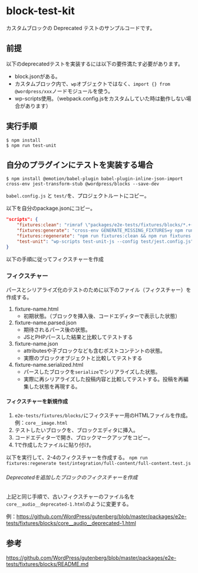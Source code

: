 # block-test-kit
カスタムブロックの Deprecated テストのサンプルコードです。

## 前提
以下のdeprecatedテストを実装するには以下の要件満たす必要があります。
- block.jsonがある。
- カスタムブロック内で、`wp`オブジェクトではなく、`import {} from @wordpress/xxx`ノードモジュールを使う。
- wp-scripts使用。（webpack.config.jsをカスタムしていた時は動作しない場合があります）

## 実行手順
`$ npm install`  
`$ npm run test-unit`

## 自分のプラグインにテストを実装する場合
`$ npm install @emotion/babel-plugin babel-plugin-inline-json-import cross-env jest-transform-stub @wordpress/blocks --save-dev`

`babel.config.js` と `test/`を、プロジェクトルートにコピー。

以下を自分のpackage.jsonにコピー。
```package.json
"scripts": {
	"fixtures:clean": "rimraf \"packages/e2e-tests/fixtures/blocks/*.+(json|serialized.html)\"",
	"fixtures:generate": "cross-env GENERATE_MISSING_FIXTURES=y npm run test-unit",
	"fixtures:regenerate": "npm run fixtures:clean && npm run fixtures:generate",
	"test-unit": "wp-scripts test-unit-js --config test/jest.config.js"
}	
```

以下の手順に従ってフィクスチャーを作成

### フィクスチャー

パースとシリアライズ化のテストのために以下のファイル（フィクスチャー）を作成する。

1. fixture-name.html 
    - 初期状態。（ブロックを挿入後、コードエディターで表示した状態）
3. fixture-name.parsed.json
    - 期待されるパース後の状態。
    - JSとPHPパースした結果と比較してテストする
5. fixture-name.json
    - attributesや子ブロックなども含むポストコンテントの状態。
    - 実際のブロックオブジェクトと比較してテストする
7. fixture-name.serialized.html
    - パースしたブロックを`serialize`でシリアライズした状態。
    - 実際に再シリアライズした投稿内容と比較してテストする。投稿を再編集した状態を再現する。

#### フィクスチャーを新規作成

1. `e2e-tests/fixtures/blocks/`にフィクスチャー用のHTMLファイルを作成。例：`core__image.html`
2. テストしたいブロックを、ブロックエディタに挿入。
3. コードエディターで開き、ブロックマークアップをコピー。
4. 1で作成したファイルに貼り付け。

以下を実行して、2-4のフィクスチャーを作成する。
`npm run fixtures:regenerate test/integration/full-content/full-content.test.js`


###### Deprecatedを追加したブロックのフィクスチャーを作成
上記と同じ手順で、古いフィクスチャーのファイル名を `core__audio__deprecated-1.html`のように変更する。

例：https://github.com/WordPress/gutenberg/blob/master/packages/e2e-tests/fixtures/blocks/core__audio__deprecated-1.html

## 参考
https://github.com/WordPress/gutenberg/blob/master/packages/e2e-tests/fixtures/blocks/README.md
